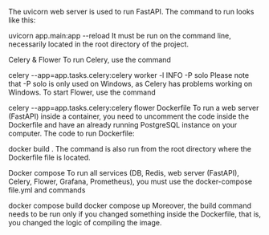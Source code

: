 The uvicorn web server is used to run FastAPI. The command to run looks like this:

uvicorn app.main:app --reload
It must be run on the command line, necessarily located in the root directory of the project.

Celery & Flower
To run Celery, use the command

celery --app=app.tasks.celery:celery worker -l INFO -P solo
Please note that -P solo is only used on Windows, as Celery has problems working on Windows.
To start Flower, use the command

celery --app=app.tasks.celery:celery flower
Dockerfile
To run a web server (FastAPI) inside a container, you need to uncomment the code inside the Dockerfile and have an already running PostgreSQL instance on your computer. The code to run Dockerfile:

docker build .
The command is also run from the root directory where the Dockerfile file is located.

Docker compose
To run all services (DB, Redis, web server (FastAPI), Celery, Flower, Grafana, Prometheus), you must use the docker-compose file.yml and commands

docker compose build
docker compose up
Moreover, the build command needs to be run only if you changed something inside the Dockerfile, that is, you changed the logic of compiling the image.
